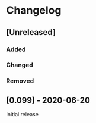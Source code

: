 # Changelog

## [Unreleased]
### Added

### Changed

### Removed


## [0.099] - 2020-06-20
Initial release